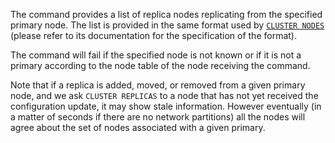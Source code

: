 The command provides a list of replica nodes replicating from the specified
primary node. The list is provided in the same format used by [`CLUSTER NODES`](cluster-nodes.md) (please refer to its documentation for the specification of the format).

The command will fail if the specified node is not known or if it is not
a primary according to the node table of the node receiving the command.

Note that if a replica is added, moved, or removed from a given primary node,
and we ask `CLUSTER REPLICAS` to a node that has not yet received the
configuration update, it may show stale information. However eventually
(in a matter of seconds if there are no network partitions) all the nodes
will agree about the set of nodes associated with a given primary.
